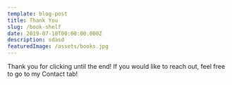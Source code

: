 ```yaml
---
template: blog-post
title: Thank You
slug: /book-shelf
date: 2019-07-10T00:00:00.000Z
description: sdasd
featuredImage: /assets/books.jpg
---
```


Thank you for clicking until the end! If you would like to reach out, feel free to go to my Contact tab!
